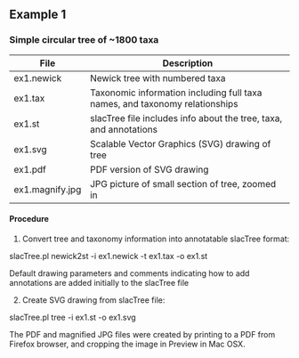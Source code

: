 ## Example 1 ##
### Simple circular tree of ~1800 taxa ###

| File | Description |
|------|-------------|
| ex1.newick | Newick tree with numbered taxa |
| ex1.tax    | Taxonomic information including full taxa names, and taxonomy relationships |
| ex1.st     | slacTree file includes info about the tree, taxa, and annotations |
| ex1.svg    | Scalable Vector Graphics (SVG) drawing of tree |
| ex1.pdf    | PDF version of SVG drawing |
| ex1.magnify.jpg | JPG picture of small section of tree, zoomed in |

#### Procedure ####

1. Convert tree and taxonomy information into annotatable slacTree format:

slacTree.pl newick2st -i ex1.newick -t ex1.tax -o ex1.st

Default drawing parameters and comments indicating how to add annotations are added initially to the slacTree file

2. Create SVG drawing from slacTree file:

slacTree.pl tree -i ex1.st -o ex1.svg

The PDF and magnified JPG files were created by printing to a PDF from Firefox browser, and cropping the image in Preview in Mac OSX.
